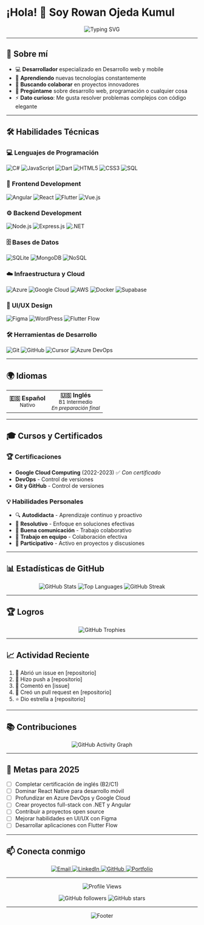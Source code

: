 # ¡Hola! 👋 Soy Rowan Ojeda Kumul

<div align="center">
  <img src="https://readme-typing-svg.herokuapp.com?font=Fira+Code&pause=1000&color=6366F1&center=true&vCenter=true&width=435&lines=Desarrollador+Full+Stack;Apasionado+por+la+tecnología;Siempre+aprendiendo+nuevas+cosas" alt="Typing SVG" />
</div>

---

## 🚀 Sobre mí

- 💻 **Desarrollador** especializado en Desarrollo web y mobile
- 🌱 **Aprendiendo** nuevas tecnologías constantemente
- 👯 **Buscando colaborar** en proyectos innovadores
- 💬 **Pregúntame** sobre desarrollo web, programación o cualquier cosa
- ⚡ **Dato curioso**: Me gusta resolver problemas complejos con código elegante

---

## 🛠️ Habilidades Técnicas

### 💻 Lenguajes de Programación
![C#](https://img.shields.io/badge/C%23-239120?style=for-the-badge&logo=c-sharp&logoColor=white)
![JavaScript](https://img.shields.io/badge/JavaScript-F7DF1E?style=for-the-badge&logo=javascript&logoColor=black)
![Dart](https://img.shields.io/badge/Dart-0175C2?style=for-the-badge&logo=dart&logoColor=white)
![HTML5](https://img.shields.io/badge/HTML5-E34F26?style=for-the-badge&logo=html5&logoColor=white)
![CSS3](https://img.shields.io/badge/CSS3-1572B6?style=for-the-badge&logo=css3&logoColor=white)
![SQL](https://img.shields.io/badge/SQL-CC2927?style=for-the-badge&logo=microsoft-sql-server&logoColor=white)

### 🎨 Frontend Development
![Angular](https://img.shields.io/badge/Angular-DD0031?style=for-the-badge&logo=angular&logoColor=white)
![React](https://img.shields.io/badge/React-20232A?style=for-the-badge&logo=react&logoColor=61DAFB)
![Flutter](https://img.shields.io/badge/Flutter-02569B?style=for-the-badge&logo=flutter&logoColor=white)
![Vue.js](https://img.shields.io/badge/Vue.js-35495E?style=for-the-badge&logo=vue.js&logoColor=4FC08D)

### ⚙️ Backend Development
![Node.js](https://img.shields.io/badge/Node.js-43853D?style=for-the-badge&logo=node.js&logoColor=white)
![Express.js](https://img.shields.io/badge/Express.js-404D59?style=for-the-badge)
![.NET](https://img.shields.io/badge/.NET-5C2D91?style=for-the-badge&logo=.net&logoColor=white)

### 🗄️ Bases de Datos
![SQLite](https://img.shields.io/badge/SQLite-003B57?style=for-the-badge&logo=sqlite&logoColor=white)
![MongoDB](https://img.shields.io/badge/MongoDB-4EA94B?style=for-the-badge&logo=mongodb&logoColor=white)
![NoSQL](https://img.shields.io/badge/NoSQL-FF6B6B?style=for-the-badge&logo=redis&logoColor=white)

### ☁️ Infraestructura y Cloud
![Azure](https://img.shields.io/badge/Azure-0078D4?style=for-the-badge&logo=microsoft-azure&logoColor=white)
![Google Cloud](https://img.shields.io/badge/Google_Cloud-4285F4?style=for-the-badge&logo=google-cloud&logoColor=white)
![AWS](https://img.shields.io/badge/Amazon_AWS-232F3E?style=for-the-badge&logo=amazon-aws&logoColor=white)
![Docker](https://img.shields.io/badge/Docker-2496ED?style=for-the-badge&logo=docker&logoColor=white)
![Supabase](https://img.shields.io/badge/Supabase-3ECF8E?style=for-the-badge&logo=supabase&logoColor=white)

### 🎨 UI/UX Design
![Figma](https://img.shields.io/badge/Figma-F24E1E?style=for-the-badge&logo=figma&logoColor=white)
![WordPress](https://img.shields.io/badge/WordPress-21759B?style=for-the-badge&logo=wordpress&logoColor=white)
![Flutter Flow](https://img.shields.io/badge/Flutter_Flow-02569B?style=for-the-badge&logo=flutter&logoColor=white)

### 🛠️ Herramientas de Desarrollo
![Git](https://img.shields.io/badge/Git-F05032?style=for-the-badge&logo=git&logoColor=white)
![GitHub](https://img.shields.io/badge/GitHub-100000?style=for-the-badge&logo=github&logoColor=white)
![Cursor](https://img.shields.io/badge/Cursor-000000?style=for-the-badge&logo=cursor&logoColor=white)
![Azure DevOps](https://img.shields.io/badge/Azure_DevOps-0078D7?style=for-the-badge&logo=azure-devops&logoColor=white)

---

## 🌍 Idiomas

<div align="center">
  <table>
    <tr>
      <td align="center">
        <strong>🇪🇸 Español</strong><br/>
        <sub>Nativo</sub>
      </td>
      <td align="center">
        <strong>🇺🇸 Inglés</strong><br/>
        <sub>B1 Intermedio</sub><br/>
        <sub><em>En preparación final</em></sub>
      </td>
    </tr>
  </table>
</div>

---

## 🎓 Cursos y Certificados

### 🏆 Certificaciones
- **Google Cloud Computing** (2022-2023) ✅ *Con certificado*
- **DevOps** - Control de versiones
- **Git y GitHub** - Control de versiones

### 💡 Habilidades Personales
- 🔍 **Autodidacta** - Aprendizaje continuo y proactivo
- 🎯 **Resolutivo** - Enfoque en soluciones efectivas
- 💬 **Buena comunicación** - Trabajo colaborativo
- 👥 **Trabajo en equipo** - Colaboración efectiva
- 🤝 **Participativo** - Activo en proyectos y discusiones

---

## 📊 Estadísticas de GitHub

<div align="center">
  <img src="https://github-readme-stats.vercel.app/api?username=rowanabisaiutp&show_icons=true&theme=tokyonight&hide_border=true&count_private=true" alt="GitHub Stats" />
  
  <img src="https://github-readme-stats.vercel.app/api/top-langs/?username=rowanabisaiutp&layout=compact&theme=tokyonight&hide_border=true" alt="Top Languages" />
  
  <img src="https://github-readme-streak-stats.herokuapp.com/?user=rowanabisaiutp&theme=tokyonight&hide_border=true" alt="GitHub Streak" />
</div>

---

## 🏆 Logros

<div align="center">
  <img src="https://github-profile-trophy.vercel.app/?username=rowanabisaiutp&theme=tokyonight&no-frame=true&column=7" alt="GitHub Trophies" />
</div>

---

## 📈 Actividad Reciente

<!--START_SECTION:activity-->
1. 🎉 Abrió un issue en [repositorio]
2. 🚀 Hizo push a [repositorio]
3. 💬 Comentó en [issue]
4. 🔨 Creó un pull request en [repositorio]
5. ⭐ Dio estrella a [repositorio]
<!--END_SECTION:activity-->

---

## 📚 Contribuciones

<div align="center">
  <img src="https://github-readme-activity-graph.vercel.app/graph?username=rowanabisaiutp&theme=tokyonight&hide_border=true" alt="GitHub Activity Graph" />
</div>

---

## 🎯 Metas para 2025

- [ ] Completar certificación de inglés (B2/C1)
- [ ] Dominar React Native para desarrollo móvil
- [ ] Profundizar en Azure DevOps y Google Cloud
- [ ] Crear proyectos full-stack con .NET y Angular
- [ ] Contribuir a proyectos open source
- [ ] Mejorar habilidades en UI/UX con Figma
- [ ] Desarrollar aplicaciones con Flutter Flow

---

## 📫 Conecta conmigo

<div align="center">
  <a href="mailto:rowan.abisai@ejemplo.com">
    <img src="https://img.shields.io/badge/Email-D14836?style=for-the-badge&logo=gmail&logoColor=white" alt="Email" />
  </a>
  <a href="https://linkedin.com/in/rowanabisaiutp">
    <img src="https://img.shields.io/badge/LinkedIn-0077B5?style=for-the-badge&logo=linkedin&logoColor=white" alt="LinkedIn" />
  </a>
  <a href="https://github.com/rowanabisaiutp">
    <img src="https://img.shields.io/badge/GitHub-100000?style=for-the-badge&logo=github&logoColor=white" alt="GitHub" />
  </a>
  <a href="https://rowan-portfolio.com">
    <img src="https://img.shields.io/badge/Portfolio-FF5722?style=for-the-badge&logo=todoist&logoColor=white" alt="Portfolio" />
  </a>
</div>

---

<div align="center">
  <img src="https://komarev.com/ghpvc/?username=rowanabisaiutp&style=for-the-badge&color=blue" alt="Profile Views" />
  
  ![GitHub followers](https://img.shields.io/github/followers/rowanabisaiutp?style=for-the-badge&color=green)
  ![GitHub stars](https://img.shields.io/github/stars/rowanabisaiutp?style=for-the-badge&color=yellow)
</div>

---

<div align="center">
  <img src="https://capsule-render.vercel.app/api?type=waving&color=gradient&height=100&section=footer" alt="Footer" />
</div>
